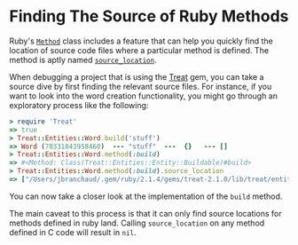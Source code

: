 # Finding The Source of Ruby Methods

Ruby's [`Method`](http://ruby-doc.org/core-1.9.3/Method.html) class
includes a feature that can help you quickly find the location of
source code files where a particular method is defined. The method is aptly
named [`source_location`](http://ruby-doc.org/core-1.9.3/Method.html#method-i-source_location).

When debugging a project that is using the
[Treat](https://github.com/louismullie/treat) gem, you can take a source dive
by first finding the relevant source files. For instance, if you want to look
into the word creation functionality, you might go through an exploratory
process like the following:

```ruby
> require 'Treat'
=> true
> Treat::Entities::Word.build('stuff')
=> Word (70331843958460)  --- "stuff"  ---  {}   --- []
> Treat::Entities::Word.method(:build)
=> #<Method: Class(Treat::Entities::Entity::Buildable)#build>
> Treat::Entities::Word.method(:build).source_location
=> ["/Users/jbranchaud/.gem/ruby/2.1.4/gems/treat-2.1.0/lib/treat/entities/entity/buildable.rb", 29]
```

You can now take a closer look at the implementation of the `build` method.

The main caveat to this process is that it can only find source locations
for methods defined in ruby land. Calling `source_location` on any method
defined in C code will result in `nil`.
